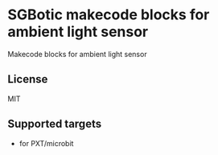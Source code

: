 # SGBotic makecode blocks for ambient light sensor

Makecode blocks for ambient light sensor

## License

MIT

## Supported targets

* for PXT/microbit

